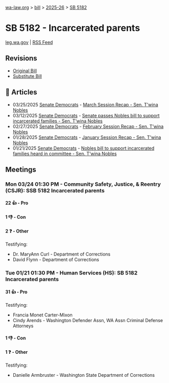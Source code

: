 [wa-law.org](/) > [bill](/bill/) > [2025-26](/bill/2025-26/) > [SB 5182](/bill/2025-26/sb/5182/)

# SB 5182 - Incarcerated parents
[leg.wa.gov](https://app.leg.wa.gov/billsummary?BillNumber=5182&Year=2025&Initiative=false) | [RSS Feed](./rss.xml)

## Revisions
* [Original Bill](1/)
* [Substitute Bill](S/)

## 📰 Articles
* 03/25/2025 [Senate Democrats](/org/senate_democrats/) - [March Session Recap - Sen. T’wina Nobles](https://senatedemocrats.wa.gov/nobles/2025/03/25/march-session-recap-2/#:~:text=SB%205182)
* 03/12/2025 [Senate Democrats](/org/senate_democrats/) - [Senate passes Nobles bill to support incarcerated families - Sen. T’wina Nobles](https://senatedemocrats.wa.gov/nobles/2025/03/12/senate-passes-nobles-bill-to-support-incarcerated-families/#:~:text=Senate%20Bill%205182)
* 02/27/2025 [Senate Democrats](/org/senate_democrats/) - [February Session Recap - Sen. T’wina Nobles](https://senatedemocrats.wa.gov/nobles/2025/02/26/february-session-recap-2/#:~:text=SB%205182)
* 01/28/2025 [Senate Democrats](/org/senate_democrats/) - [January Session Recap - Sen. T’wina Nobles](https://senatedemocrats.wa.gov/nobles/2025/01/28/january-session-recap-2/#:~:text=SB%205182)
* 01/21/2025 [Senate Democrats](/org/senate_democrats/) - [Nobles bill to support incarcerated families heard in committee - Sen. T’wina Nobles](https://senatedemocrats.wa.gov/nobles/2025/01/21/nobles-bill-to-support-incarcerated-families-heard-in-committee/#:~:text=Senate%20Bill%205182)

## Meetings
### Mon 03/24 01:30 PM - Community Safety, Justice, & Reentry (CSJR): SSB 5182 Incarcerated parents
#### 22 👍 - Pro

#### 1 👎 - Con

#### 2 ❓ - Other
Testifying:
* Dr. MaryAnn Curl - Department of Corrections
* David Flynn - Department of Corrections

### Tue 01/21 01:30 PM - Human Services (HS): SB 5182 Incarcerated parents
#### 31 👍 - Pro
Testifying:
* Francia Monet Carter-Mixon
* Cindy Arends - Washington Defender Assn, WA Assn Criminal Defense Attorneys

#### 1 👎 - Con

#### 1 ❓ - Other
Testifying:
* Danielle Armbruster - Washington State Department of Corrections
